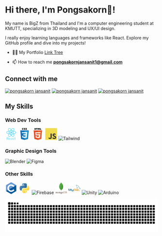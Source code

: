 # Hi there, I'm Pongsakorn👋!
My name is BigZ from Thailand and I'm a computer engineering student at KMUTT, specializing in 3D modeling and UX/UI design. 
<p>I really enjoy learning languages and frameworks like React. Explore my GitHub profile and dive into my projects!</p>

- 👨‍💻 My Portfolio <a href="https://linktr.ee/BigPongsakorn">Link Tree
</a>

- 📫 How to reach me **pongsakornjansanit1@gmail.com**

## Connect with me
<p align="left">
<a href="https://www.linkedin.com/in/pongsakorn-jansanit/"><img align="center" src="https://raw.githubusercontent.com/rahuldkjain/github-profile-readme-generator/master/src/images/icons/Social/linked-in-alt.svg" alt="pongsakorn jansanit" height="30" width="40" /></a>
<a href="https://www.facebook.com/pongsakorn.jansanit.9/"><img align="center" src="https://raw.githubusercontent.com/rahuldkjain/github-profile-readme-generator/master/src/images/icons/Social/facebook.svg" alt="pongsakorn jansanit" height="30" width="40" /></a>
<a href="https://www.behance.net/pongsakjansani"><img align="center" src="https://raw.githubusercontent.com/rahuldkjain/github-profile-readme-generator/master/src/images/icons/Social/behance.svg" alt="pongsakorn jansanit" height="30" width="40" /></a>
</p>

## My Skills

### Web Dev Tools
<p align="left"> 
    <img alt="React" src="https://raw.githubusercontent.com/devicons/devicon/master/icons/react/react-original-wordmark.svg" width="40" height="40"/>
    <img alt="CSS" src="https://raw.githubusercontent.com/devicons/devicon/master/icons/css3/css3-original-wordmark.svg" width="40" height="40"/>
    <img alt="HTML5" src="https://raw.githubusercontent.com/devicons/devicon/master/icons/html5/html5-original-wordmark.svg" width="40" height="40"/>  
    <img alt="JS" src="https://raw.githubusercontent.com/devicons/devicon/master/icons/javascript/javascript-original.svg"  width="40" height="40"/> 
    <img alt="Tailwind" src="https://www.vectorlogo.zone/logos/tailwindcss/tailwindcss-icon.svg" width="40" height="40"/> 
</p>

### Graphic Design Tools
<p align="left"> 
    <img alt="Blender" src="https://download.blender.org/branding/community/blender_community_badge_white.svg" width="40" height="40"/> 
    <img alt="Figma" src="https://www.vectorlogo.zone/logos/figma/figma-icon.svg" width="40" height="40"/> 
</p>

### Other Skills
<p align="left"> 
    <img alt="C" src="https://raw.githubusercontent.com/devicons/devicon/master/icons/c/c-original.svg" width="40" height="40"/> 
    <img alt="Python" src="https://raw.githubusercontent.com/devicons/devicon/master/icons/python/python-original.svg" width="40" height="40"/> 
    <img alt="Firebase" src="https://www.vectorlogo.zone/logos/firebase/firebase-icon.svg" width="40" height="40"/> 
    <img alt="Mongo" src="https://raw.githubusercontent.com/devicons/devicon/master/icons/mongodb/mongodb-original-wordmark.svg"  width="40" height="40"/> 
    <img alt="SQL" src="https://raw.githubusercontent.com/devicons/devicon/master/icons/mysql/mysql-original-wordmark.svg" width="40" height="40"/> 
    <img alt="Unity" src="https://www.vectorlogo.zone/logos/unity3d/unity3d-icon.svg" width="40" height="40"/>
    <img alt="Arduino" src="https://cdn.worldvectorlogo.com/logos/arduino-1.svg" width="40" height="40"/>  
</p>

<picture>
  <source media="(prefers-color-scheme: dark)" srcset="https://raw.githubusercontent.com/BigPongsakorn02/BigPongsakorn02/output/github-contribution-grid-snake-dark.svg">
  <source media="(prefers-color-scheme: light)" srcset="https://raw.githubusercontent.com/BigPongsakorn02/BigPongsakorn02/output/github-contribution-grid-snake.svg">
  <img alt="github contribution grid snake animation" src="https://raw.githubusercontent.com/BigPongsakorn02/BigPongsakorn02/output/github-contribution-grid-snake.svg">
</picture>
